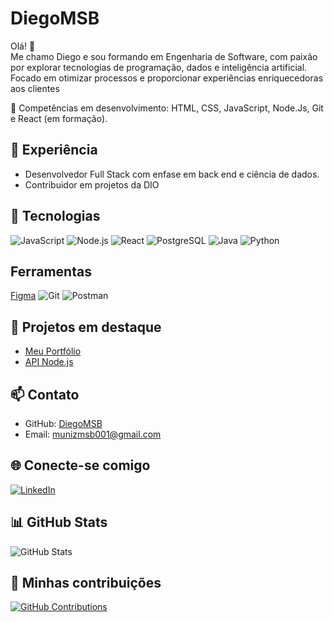 # DiegoMSB

Olá! 👋  
Me chamo Diego e sou formando em Engenharia de Software, com paixão por explorar tecnologias de programação, dados e inteligência artificial. Focado em otimizar processos e proporcionar experiências enriquecedoras aos clientes

🎯 Competências em desenvolvimento: HTML, CSS, JavaScript, Node.Js, Git e React (em formação).

## 💼 Experiência
- Desenvolvedor Full Stack com enfase em back end e ciência de dados.
- Contribuidor em projetos da DIO

## 🚀 Tecnologias
![JavaScript](https://img.shields.io/badge/JavaScript-F7DF1E?style=for-the-badge&logo=javascript&logoColor=black)
![Node.js](https://img.shields.io/badge/Node.js-339933?style=for-the-badge&logo=nodedotjs&logoColor=white)
![React](https://img.shields.io/badge/React-20232A?style=for-the-badge&logo=react&logoColor=61DAFB)
![PostgreSQL](https://img.shields.io/badge/PostgreSQL-000?style=for-the-badge&logo=postgresql)
![Java](https://img.shields.io/badge/java-%23ED8B00.svg?style=for-the-badge&logo=openjdk&logoColor=white)
![Python](https://img.shields.io/badge/python-3670A0?style=for-the-badge&logo=python&logoColor=ffdd54)

## Ferramentas
[Figma](https://img.shields.io/badge/Figma-696969?style=for-the-badge&logo=figma&logoColor=figma)
![Git](https://img.shields.io/badge/GIT-E44C30?style=for-the-badge&logo=git&logoColor=white)
![Postman](https://img.shields.io/badge/Postman-FF6C37.svg?style=for-the-badge&logo=Postman&logoColor=white)

## 🌟 Projetos em destaque
- [Meu Portfólio](https://github.com/DiegoMSB/portfolio)
- [API Node.js](https://github.com/DiegoMSB/api-node)

## 📫 Contato
- GitHub: [DiegoMSB](https://github.com/DiegoMSB)  
- Email: munizmsb001@gmail.com

## 🌐 Conecte-se comigo
[![LinkedIn](https://img.shields.io/badge/LinkedIn-0077B5?style=for-the-badge&logo=linkedin&logoColor=white)](https://www.linkedin.com/in/diegobritodbs)

## 📊 GitHub Stats
![GitHub Stats](https://github-readme-stats.vercel.app/api?username=DiegoMSB&theme=transparent&bg_color=000&border_color=30A3DC&show_icons=true&icon_color=30A3DC&title_color=E94D5F&text_color=FFF)

## 🧠 Minhas contribuições
[![GitHub Contributions](https://github-readme-streak-stats.herokuapp.com/?user=DiegoMSB&theme=dark)](https://github.com/DiegoMSB)

